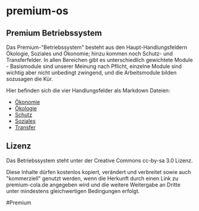 premium-os
==========

## Premium Betriebssystem

Das Premium-"Betriebssystem" besteht aus den Haupt-Handlungsfeldern Ökologie, Soziales und Ökonomie; hinzu kommen noch Schutz- und Transferfelder. In allen Bereichen gibt es unterschiedlich gewichtete Module - Basismodule sind unserer Meinung nach Pflicht, einzelne Module sind wichtig aber nicht unbedingt zwingend, und die Arbeitsmodule bilden sozusagen die Kür.


Hier befinden sich die vier Handlungsfelder als Markdown Dateien:
- [Ökonomie](oekonomie)
- [Ökologie](oekologie)
- [Schutz](schutz)
- [Soziales](soziales)
- [Transfer](transfer)


## Lizenz

Das Betriebssystem steht unter der Creative Commons cc-by-sa 3.0 Lizenz.

Diese Inhalte dürfen kostenlos kopiert, verändert und verbreitet sowie auch "kommerziell" genutzt werden, wenn die Herkunft durch einen Link zu premium-cola.de angegeben wird und die weitere Weitergabe an Dritte unter mindestens gleichwertigen Bedingungen erfolgt.

#Premium